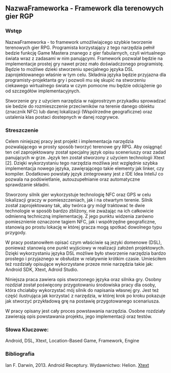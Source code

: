 ## NazwaFrameworka - Framework dla terenowych gier RGP

### Wstęp

NazwaFrameworka - to framework umożliwiajcego szybkie tworzenie terenowych gier RPG. Programista korzystający z tego narzędzia pełnił bedzie funkcję Game Mastera znanego z gier fabularnych, czyli wirtualnego świata wraz z zadasami w nim panującymi. Framework pozwalał będzie na implementacje prostej gry nawet przez mało doświadczonego programistę. Będzie to możliwe dzieki stworzeniu specjalnego języka DSL zaprojektowanego właśnie w tym celu. Składnia języka będzie przyjazna dla programisty-projektanta gry i pozwoli mu się skupić na stworzeniu ciekawego wirtualnego świata w czym pomocne mu będzie odciążenie go od szczegółów implementacyjnych.

Stworzenie gry z użyciem narzędzia w najprostrzym przykadku sprowadzać sie bedzie do rozmieszczenie przeciwników na terenie danego obiektu (znacznik NFC) lub danej lokalizacji (Wspólrzedne geograficzne) oraz ustalenia klas postaci dostepnych w danej rozgrywce.

### Streszczenie

Celem niniejszej pracy jest projekt i implementacja narzędzia pozwalającego w prosty sposób tworzyć terenowe gry RPG. Aby osiągnąć ten cel zaprojektowany został specjalny język opisu sceneriuszy oraz zadad panujących w grze. Język ten został stworzony z użyciem technologii Xtext [2]. Dzięki wykorzystaniu tego narzędzia możliwa jest względnie szybka implementacja nowego języka, zawięrającego takie elementy jak linker, czy kompiler. Dodatkowo powstały język zintegrowany jest z IDE Idea InteliJ co pozwala na podświetlanie, autouzupełnianie oraz automatyczne sprawdzanie składni.

Stworzony silnik gier wykorzystuje technologię NFC oraz GPS w celu lokalizacji graczy w pomieszczeniach, jak i na otwartym terenie. Silnik został zaprojektowany tak, aby twórca gry mógł traktować te dwie technologie w sposób bardzo zbliżony, nie zważając na ich  całkowicie odmienną techniczną implementację. Z jego punktu widzenia zarówno pomiesznienie oznaczone tagiem NFC, jak i współrzędne geograficzne, stanowią po prostu lokację w której gracza mogą spotkać dowolnego typu przygody. 

W pracy postanowiłem opisać czym właściwie są jezyki domenowe (DSL), ponieważ stanowią one punkt wyjściowy w realizacji założeń  projektowych. Dzięki wykorzystaniu języka DSL możliwe było stworzenie narzędzia bardzo prostego i przyjaznego w obsłudze w relatywnie krótkim czasie. Umieściłem też rozdziały opisujące wykorzystane przeze mnie narzędzia takie jak: Android SDK, Xtext, Adroid Studio.

Niniejsza praca zawiera opis stworzonego języka oraz silnika gry. Osobny rozdział został poświęcony przygotowaniu środowiska pracy dla osoby, która chciałaby wykorzystać mój silnik do napisania własnej gry. Jest też część ilustrująca jak korzystać z narzędzia, w której krok po kroku pokazuje jak stworzyć przykładową grę na postawię przygotowanego scenariusza. 

W pracy opisany jest cały proces powstawania narzędzia. Osobne rozdziały zawierają opis powstawania projektu, jego implementacji oraz testów. 

### Słowa Kluczowe:

Android, DSL, Xtext, Location-Based Game, Framework, Engine

### Bibliografia
Ian F. Darwin, 2013. Android Receptury. Wydawnictwo: Helion.
[Xtext](https://eclipse.org/Xtext/documentation/index.html)
